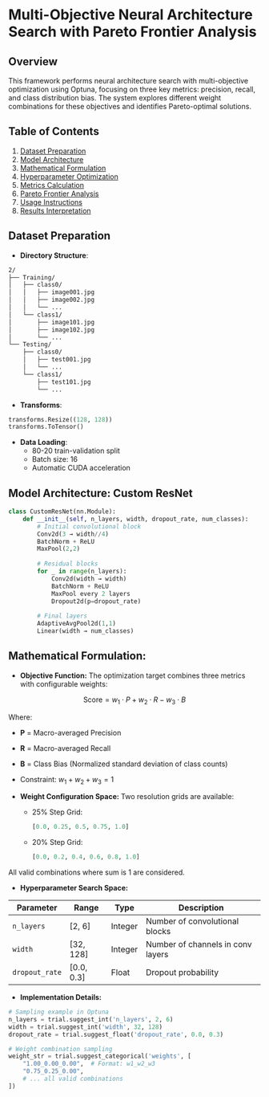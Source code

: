 # Multi-Objective Neural Architecture Search with Pareto Frontier Analysis

## Overview
This framework performs neural architecture search with multi-objective optimization using Optuna, focusing on three key metrics: precision, recall, and class distribution bias. The system explores different weight combinations for these objectives and identifies Pareto-optimal solutions.

## Table of Contents
1. [Dataset Preparation](#dataset)
2. [Model Architecture](#architecture)
3. [Mathematical Formulation](#math)
4. [Hyperparameter Optimization](#optimization)
5. [Metrics Calculation](#metrics)
6. [Pareto Frontier Analysis](#pareto)
7. [Usage Instructions](#usage)
8. [Results Interpretation](#results)

## Dataset Preparation
- **Directory Structure**:
```bash
2/
├── Training/
│   ├── class0/
│   │   ├── image001.jpg
│   │   ├── image002.jpg
│   │   └── ...
│   └── class1/
│       ├── image101.jpg
│       ├── image102.jpg
│       └── ...
└── Testing/
    ├── class0/
    │   ├── test001.jpg
    │   └── ...
    └── class1/
        ├── test101.jpg
        └── ...
```

- **Transforms**:
```python
transforms.Resize((128, 128))
transforms.ToTensor()
```

- **Data Loading**:
  - 80-20 train-validation split
  - Batch size: 16
  - Automatic CUDA acceleration

## Model Architecture: Custom ResNet
```python
class CustomResNet(nn.Module):
    def __init__(self, n_layers, width, dropout_rate, num_classes):
        # Initial convolutional block
        Conv2d(3 → width//4)
        BatchNorm + ReLU
        MaxPool(2,2)
        
        # Residual blocks
        for _ in range(n_layers):
            Conv2d(width → width)
            BatchNorm + ReLU
            MaxPool every 2 layers
            Dropout2d(p=dropout_rate)
        
        # Final layers
        AdaptiveAvgPool2d(1,1)
        Linear(width → num_classes)
```

## Mathematical Formulation:
- **Objective Function:**
The optimization target combines three metrics with configurable weights:

$$
\text{Score} = w_1 \cdot P + w_2 \cdot R - w_3 \cdot B
$$

Where:
- **P** = Macro-averaged Precision
- **R** = Macro-averaged Recall
- **B** = Class Bias (Normalized standard deviation of class counts)
- Constraint: $w_1 + w_2 + w_3 = 1$

- **Weight Configuration Space:**
Two resolution grids are available:

  - 25% Step Grid:
    ```python
    [0.0, 0.25, 0.5, 0.75, 1.0]
  - 20% Step Grid:
    ```python
    [0.0, 0.2, 0.4, 0.6, 0.8, 1.0]

All valid combinations where sum is 1 are considered.

- **Hyperparameter Search Space:**

| Parameter      | Range      | Type    | Description                          |
|---------------|------------|---------|--------------------------------------|
| `n_layers`    | [2, 6]     | Integer | Number of convolutional blocks       |
| `width`       | [32, 128]  | Integer | Number of channels in conv layers    |
| `dropout_rate`| [0.0, 0.3] | Float   | Dropout probability                  |

- **Implementation Details:**
```python
# Sampling example in Optuna
n_layers = trial.suggest_int('n_layers', 2, 6)
width = trial.suggest_int('width', 32, 128)
dropout_rate = trial.suggest_float('dropout_rate', 0.0, 0.3)

# Weight combination sampling
weight_str = trial.suggest_categorical('weights', [
    "1.00_0.00_0.00",  # Format: w1_w2_w3
    "0.75_0.25_0.00",
    # ... all valid combinations
])
```
